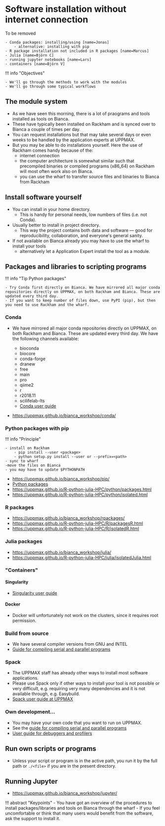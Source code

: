# Software installation without internet connection

To be removed

    - Conda packages: installing/using [name=Jonas]
        - alternative: installing with pip
    - R package installation not included in R packages [name=Marcus]
    - Julia [name=Björn C]
    - running jupyter notebooks [name=Lars]
    - containers [name=Björn V]
 
!!! info "Objectives" 

    - We'll go through the methods to work with the modules
    - We'll go through some typical workflows   

## The module system

- As we have seen this morning, there is a lot of praograms and tools installed as tools on Bianca.
- These have typically been installed on Rackham and is synced over to Bianca a couple of times per day.
- You can request installations but that may take several days or even weeks to be handled by the application experts at UPPMAX.
- But you may be able to do installations yourself. Here the use of Rackham comes handy because of the:
  - internet connection
  - the computer architecture is somewhat similar such that precompiled binaries or compiled programs (x86_64) on Rackham will most often work also on Bianca.
  - you can use the wharf to transfer source files and binaries to Bianca from Rackham

## Install software yourself
- You can install in your home directory.
    - This is handy for personal needs, low numbers of files (i.e. not Conda).
- Usually better to install in project directory.
    - This way the project contains both data and software — good for reproducibility, collaboration, and everyone's general sanity.
- If not available on Bianca already you may have to use the wharf to install your tools
    - alternatively let a Application Expert install the tool as a module.



## Packages and libraries to scripting programs

!!! info "Tip Python packages"

    - Try Conda first directly on Bianca. We have mirrored all major conda repositories directly on UPPMAX, on both Rackham and Bianca. These are updated every third day.
    - If you want to keep number of files down, use PyPI (pip), but then you need to use Rackham and the wharf.

### Conda

- We have mirrored all major conda repositories directly on UPPMAX, on both Rackham and Bianca. These are updated every third day.
    We have the following channels available:
    
    - bioconda
    - biocore
    - conda-forge
    - dranew
    - free
    - main
    - pro
    - qiime2
    - r
    - r2018.11
    - scilifelab-lts
    - [Conda user guide](https://www.uppmax.uu.se/support/user-guides/conda-user-guide/)
- https://uppmax.github.io/bianca_workshop/conda/



### Python packages with pip

!!! info "Principle"

    - install on Rackham
        - pip install --user <package>
        - python setup.py install --user or --prefix=<path>
    - sync to wharf
    -move the files on Bianca
    - you may have to update $PYTHONPATH
        
- https://uppmax.github.io/bianca_workshop/pip/
- [Python packages](https://uppmax.uu.se/support/user-guides/python-user-guide/)
- https://uppmax.github.io/R-python-julia-HPC/python/packages.html
- https://uppmax.github.io/R-python-julia-HPC/python/isolated.html


### R packages
- https://uppmax.github.io/bianca_workshop/rpackages/
- https://uppmax.github.io/R-python-julia-HPC/R/packagesR.html
- https://uppmax.github.io/R-python-julia-HPC/R/isolatedR.html

### Julia packages
- https://uppmax.github.io/bianca_workshop/julia/
- https://uppmax.github.io/R-python-julia-HPC/julia/isolatedJulia.html

### "Containers"
#### Singularity
- [Singularity user guide](https://www.uppmax.uu.se/support/user-guides/singularity-user-guide/)

#### Docker
- Docker will unfortunately not work on the clusters, since it requires root permission.

### Build from source
- We have several compiler versions from GNU and INTEL
- [Guide for compiling serial and parallel programs](https://www.uppmax.uu.se/support/user-guides/mpi-and-openmp-user-guide/)
    
### Spack
- The UPPMAX staff has already other ways to install most software applications. 
- Please use Spack only if other ways to install your tool is not possible or very difficult, e.g. requiring very many dependencies and it is not available through, e.g. Easybuild.
- [Spack user guide at UPPMAX](https://www.uppmax.uu.se/support/user-guides/spack-on-uppmax/)

### Own development...
- You may have your own code that you want to run on UPPMAX.
- See the [guide for compiling serial and parallel programs](https://www.uppmax.uu.se/support/user-guides/mpi-and-openmp-user-guide/)
- [User guide for debuggers and profilers](https://www.uppmax.uu.se/support/user-guides/debuggers-and-profiling-tools/)

## Run own scripts or programs
- Unless your script or program is in the active path, you run it by the full path or `./<file>` if you are in the present directory.

## Running Jupyter
- https://uppmax.github.io/bianca_workshop/jupyter/

!!! abstract "Keypoints"
    - You have got an overview of the procedures to install packages/libraries and tools on Bianca through the wharf
    - If you feel uncomfortable or think that many users would benefit from the software, ask the support to install it.
